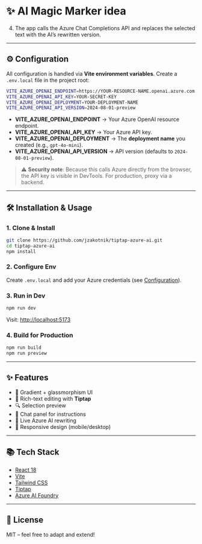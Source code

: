 # ✨ AI Magic Marker idea
4. The app calls the Azure Chat Completions API and replaces the selected text with the AI’s rewritten version.


---


## ⚙️ Configuration


All configuration is handled via **Vite environment variables**. Create a `.env.local` file in the project root:


```bash
VITE_AZURE_OPENAI_ENDPOINT=https://YOUR-RESOURCE-NAME.openai.azure.com
VITE_AZURE_OPENAI_API_KEY=YOUR-SECRET-KEY
VITE_AZURE_OPENAI_DEPLOYMENT=YOUR-DEPLOYMENT-NAME
VITE_AZURE_OPENAI_API_VERSION=2024-08-01-preview
```


- **VITE_AZURE_OPENAI_ENDPOINT** → Your Azure OpenAI resource endpoint.
- **VITE_AZURE_OPENAI_API_KEY** → Your Azure API key.
- **VITE_AZURE_OPENAI_DEPLOYMENT** → The **deployment name** you created (e.g., `gpt-4o-mini`).
- **VITE_AZURE_OPENAI_API_VERSION** → API version (defaults to `2024-08-01-preview`).


> ⚠️ **Security note**: Because this calls Azure directly from the browser, the API key is visible in DevTools. For production, proxy via a backend.


---


## 🛠 Installation & Usage


### 1. Clone & Install
```bash
git clone https://github.com/jzakotnik/tiptap-azure-ai.git
cd tiptap-azure-ai
npm install
```


### 2. Configure Env
Create `.env.local` and add your Azure credentials (see [Configuration](#️-configuration)).


### 3. Run in Dev
```bash
npm run dev
```
Visit: [http://localhost:5173](http://localhost:5173)


### 4. Build for Production
```bash
npm run build
npm run preview
```


---


## ✨ Features
- 🎨 Gradient + glassmorphism UI
- 📝 Rich-text editing with **Tiptap**
- 🔍 Selection preview
- 💬 Chat panel for instructions
- 🤖 Live Azure AI rewriting
- 📱 Responsive design (mobile/desktop)


---


## 📚 Tech Stack
- [React 18](https://react.dev/)
- [Vite](https://vitejs.dev/)
- [Tailwind CSS](https://tailwindcss.com/)
- [Tiptap](https://tiptap.dev/)
- [Azure AI Foundry](https://learn.microsoft.com/en-us/azure/ai-services/openai/)


---


## 📝 License
MIT – feel free to adapt and extend!